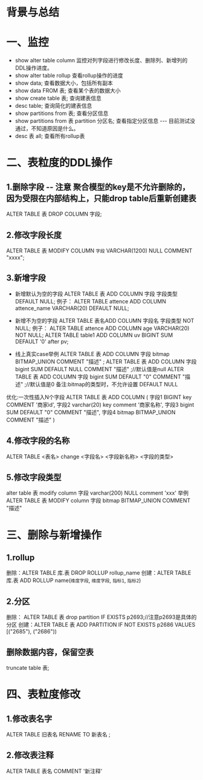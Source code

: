 # 背景与总结


# 一、监控
* show alter table column  监控对列字段进行修改长度、删除列、新增列的DDL操作进度。
* show alter table rollup 查看rollup操作的进度
* show data; 查看数据大小，包括所有副本
* show data FROM 表;   查看某个表的数据大小
* show create table 表;  查询建表信息
* desc table;  查询简化的建表信息
* show partitions from 表; 查看分区信息
* show partitions from 表 partition 分区名; 查看指定分区信息 --- 目前测试没通过，不知道原因是什么。
* desc 表 all; 查看所有rollup表


# 二、表粒度的DDL操作
## 1.删除字段 -- 注意 聚合模型的key是不允许删除的，因为受限在内部结构上，只能drop table后重新创建表
ALTER TABLE 表 DROP COLUMN 字段;
## 2.修改字段长度
ALTER TABLE 表 MODIFY COLUMN `字段` VARCHAR(1200) NULL COMMENT "xxxx";
## 3.新增字段
* 新增默认为空的字段
ALTER TABLE 表 ADD COLUMN 字段 字段类型 DEFAULT NULL;
例子：
ALTER TABLE attence ADD COLUMN attence_name VARCHAR(20) DEFAULT NULL;
* 新增不为空的字段
ALTER TABLE 表名ADD COLUMN 字段名 字段类型  NOT NULL;
例子：
ALTER TABLE attence ADD COLUMN age VARCHAR(20) NOT NULL;
ALTER TABLE table1 ADD COLUMN uv BIGINT SUM DEFAULT '0' after pv;

* 线上真实case举例
ALTER TABLE 表 ADD COLUMN 字段 bitmap BITMAP_UNION COMMENT "描述" ;
ALTER TABLE 表 ADD COLUMN 字段 bigint SUM DEFAULT NULL COMMENT "描述" ;//默认值是null
ALTER TABLE 表 ADD COLUMN 字段 bigint SUM DEFAULT "0" COMMENT "描述" ;//默认值是0
备注:bitmap的类型时，不允许设置 DEFAULT NULL

优化:一次性插入N个字段
ALTER TABLE 表
ADD COLUMN 
(
  字段1    BIGINT  key  COMMENT  '商家id',
  字段2    varchar(20) key  comment  '商家名称',
  字段3 bigint SUM DEFAULT "0" COMMENT "描述",
  字段4 bitmap BITMAP_UNION COMMENT "描述"
)

## 4.修改字段的名称
ALTER TABLE <表名> change <字段名> <字段新名称> <字段的类型>

## 5.修改字段类型
alter table 表 modify column 字段 varchar(200) NULL comment 'xxx'
举例
ALTER TABLE 表 MODIFY column 字段 bitmap BITMAP_UNION COMMENT "描述"


# 三、删除与新增操作
## 1.rollup
删除：ALTER TABLE 库.表 DROP ROLLUP rollup_name
创建：ALTER TABLE 库.表 ADD ROLLUP name(`维度字段`, `维度字段`, `指标1`, `指标2`)
## 2.分区
删除： ALTER TABLE 表 drop partition IF EXISTS p2693;//注意p2693是具体的分区
创建：ALTER TABLE 表 ADD PARTITION IF NOT EXISTS p2686 VALUES [("2685"), ("2686"))
## 删除数据内容，保留空表
truncate table 表;


# 四、表粒度修改
## 1.修改表名字
ALTER TABLE 旧表名 RENAME TO 新表名 ;
## 2.修改表注释
ALTER TABLE 表名 COMMENT '新注释'
